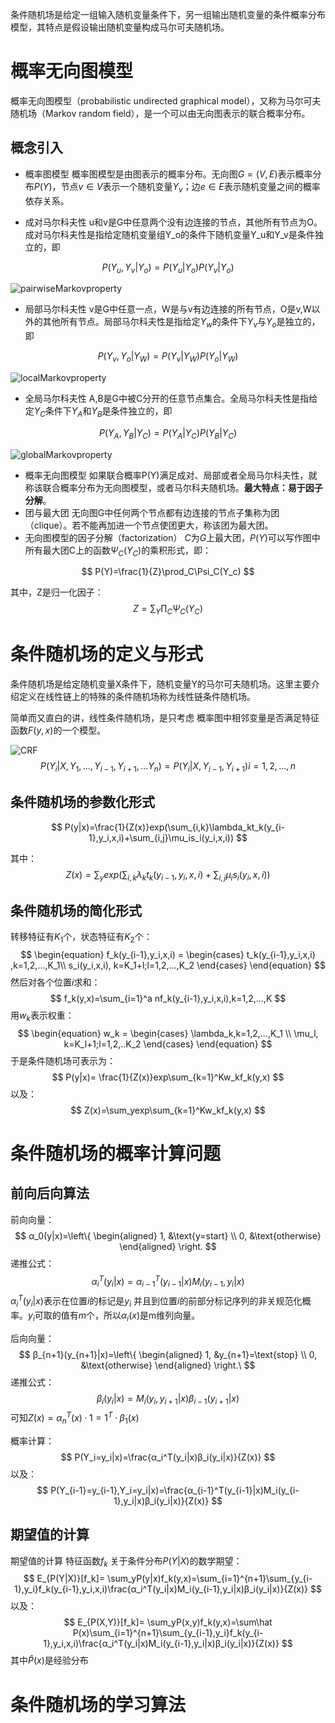 条件随机场是给定一组输入随机变量条件下，另一组输出随机变量的条件概率分布模型，其特点是假设输出随机变量构成马尔可夫随机场。

# 概率无向图模型

概率无向图模型（probabilistic undirected graphical model），又称为马尔可夫随机场（Markov random field），是一个可以由无向图表示的联合概率分布。

## 概念引入

- 概率图模型 概率图模型是由图表示的概率分布。无向图$G=(V,E)$表示概率分布$P(Y)$，节点$v \in V$表示一个随机变量$Y_v$；边$e \in E$表示随机变量之间的概率依存关系。

- 成对马尔科夫性 u和v是G中任意两个没有边连接的节点，其他所有节点为O。成对马尔科夫性是指给定随机变量组Y_o的条件下随机变量Y_u和Y_v是条件独立的，即

$$
P(Y_u,Y_v|Y_o)=P(Y_u|Y_o)P(Y_v|Y_o)
$$

![pairwiseMarkovproperty](../img/ML/pairwiseMarkovproperty.png)

- 局部马尔科夫性 v是G中任意一点，W是与v有边连接的所有节点，O是v,W以外的其他所有节点。局部马尔科夫性是指给定$Y_w$的条件下$Y_v$与$Y_o$是独立的，即

$$
P(Y_v,Y_o|Y_W)=P(Y_v|Y_W)P(Y_o|Y_W)
$$



![localMarkovproperty](../img/ML/localMarkovproperty.png)

- 全局马尔科夫性 A,B是G中被C分开的任意节点集合。全局马尔科夫性是指给定$Y_C$条件下$Y_A$和$Y_B$是条件独立的，即

$$
P(Y_A,Y_B|Y_C)=P(Y_A|Y_C)P(Y_B|Y_C)
$$



![globalMarkovproperty](../img/ML/globalMarkovproperty.png)

- 概率无向图模型 如果联合概率P(Y)满足成对、局部或者全局马尔科夫性，就称该联合概率分布为无向图模型，或者马尔科夫随机场。**最大特点：易于因子分解**。
- 团与最大团 无向图G中任何两个节点都有边连接的节点子集称为团（clique）。若不能再加进一个节点使团更大，称该团为最大团。
- 无向图模型的因子分解（factorization） $C$为$G$上最大团，$P(Y)$可以写作图中所有最大团C上的函数$Ψ_C(Y_C)$的乘积形式，即：

$$
P(Y)=\frac{1}{Z}\prod_C\Psi_C(Y_c)
$$

其中，Z是归一化因子：
$$
Z=\sum_Y\prod_C\Psi_C(Y_C)
$$

# 条件随机场的定义与形式

条件随机场是给定随机变量X条件下，随机变量Y的马尔可夫随机场。这里主要介绍定义在线性链上的特殊的条件随机场称为线性链条件随机场。

简单而又直白的讲，线性条件随机场，是只考虑 概率图中相邻变量是否满足特征函数$F(y,x)$的一个模型。

![CRF](../img/ML/CRF.jpg)
$$
P(Y_i|X,Y_1,...,Y_{i-1},Y_{i+1},...Y_n)=P(Y_i|X,Y_{i-1},Y_{i+1}) i = 1,2,...,n
$$

## 条件随机场的参数化形式

$$
P(y|x)=\frac{1}{Z(x)}exp(\sum_{i,k}\lambda_kt_k(y_{i-1},y_i,x,i)+\sum_{i,j}\mu_is_i(y_i,x,i))
$$

其中：
$$
Z(x)=\sum_yexp(\sum_{i,k}\lambda_kt_k(y_{i-1},y_i,x,i)+\sum_{i,j}\mu_is_i(y_i,x,i))
$$

## 条件随机场的简化形式

转移特征有$K_1$个，状态特征有$K_2$个：
$$
\begin{equation}
f_k(y_{i-1},y_i,x,i) = \begin{cases}
t_k(y_{i-1},y_i,x,i) ,k=1,2,...,K_1\\
s_i(y_i,x,i), k=K_1+l;l=1,2,...,K_2
\end{cases}
\end{equation}
$$
然后对各个位置$i$求和：
$$
f_k(y,x)=\sum_{i=1}^a nf_k(y_{i-1},y_i,x,i),k=1,2,...,K
$$
用$w_k$表示权重：
$$
\begin{equation}
w_k = \begin{cases}
\lambda_k,k=1,2,...,K_1 \\
\mu_l, k=K_l+1;l=1,2,..K_2
\end{cases}
\end{equation}
$$
于是条件随机场可表示为：
$$
P(y|x)= \frac{1}{Z(x)}exp\sum_{k=1}^Kw_kf_k(y,x)
$$
以及：
$$
Z(x)=\sum_yexp\sum_{k=1}^Kw_kf_k(y,x)
$$

# 条件随机场的概率计算问题

## 前向后向算法

前向向量：
$$
α_0(y|x)=\left\{
\begin{aligned}
1, &\text{y=start} \\
0, &\text{otherwise}
\end{aligned}
\right.
$$
递推公式：
$$
α_i^T(y_i|x)= α_{i-1}^T(y_{i-1}|x)M_i(y_{i-1},y_i|x)
$$
$α_i^T(y_i|x)$表示在位置$i$的标记是$y_i$ 并且到位置$i$的前部分标记序列的非关规范化概率。$y_i$可取的值有$m$个，所以$α_i(x)$是m维列向量。

后向向量：
$$
β_{n+1}(y_{n+1}|x)=\left\{
\begin{aligned}
1, &y_{n+1}=\text{stop} \\
0,  &\text{otherwise}
\end{aligned}
\right.\
$$
递推公式：
$$
β_i(y_i|x)= M_i(y_i,y_{i+1}|x)β_{i-1}(y_{i+1}|x)
$$
可知$Z(x)=α_n^T(x)·1=1^T· β_1(x)$

概率计算：
$$
P(Y_i=y_i|x)=\frac{α_i^T(y_i|x)β_i(y_i|x)}{Z(x)}
$$
以及：
$$
P(Y_{i-1}=y_{i-1},Y_i=y_i|x)=\frac{α_{i-1}^T(y_{i-1}|x)M_i(y_{i-1},y_i|x)β_i(y_i|x)}{Z(x)}
$$

## 期望值的计算

期望值的计算 特征函数$f_k$ 关于条件分布$P(Y|X)$的数学期望：
$$
E_{P(Y|X)}[f_k]= \sum_yP(y|x)f_k(y,x)=\sum_{i=1}^{n+1}\sum_{y_{i-1},y_i}f_k(y_{i-1},y_i,x,i)\frac{α_i^T(y_i|x)M_i(y_{i-1},y_i|x)β_i(y_i|x)}{Z(x)}
$$
以及：
$$
E_{P(X,Y)}[f_k]= \sum_yP(x,y)f_k(y,x)=\sum\hat P(x)\sum_{i=1}^{n+1}\sum_{y_{i-1},y_i}f_k(y_{i-1},y_i,x,i)\frac{α_i^T(y_i|x)M_i(y_{i-1},y_i|x)β_i(y_i|x)}{Z(x)}
$$
其中$\hat P(x)$是经验分布

# 条件随机场的学习算法





































